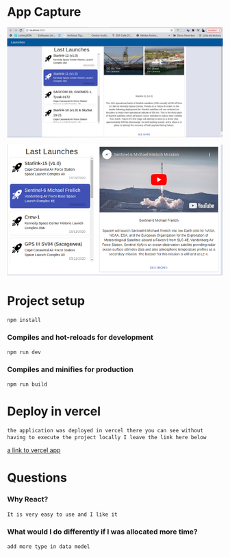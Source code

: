# App Capture
![alt text](https://github.com/MisaelMa/99mins/blob/main/public/capture/1.png?raw=true)

![alt text](https://github.com/MisaelMa/99mins/blob/main/public/capture/2.png?raw=true)

# Project setup
```
npm install
```

### Compiles and hot-reloads for development
```
npm run dev
```

### Compiles and minifies for production
```
npm run build
```
# Deploy  in vercel
```
the application was deployed in vercel there you can see without having to execute the project locally I leave the link here below
```
[a link to vercel app](https://99mins.vercel.app/)

# Questions

### Why React?
```
It is very easy to use and I like it
```

### What would I do differently if I was allocated more time?
```
add more type in data model
```
